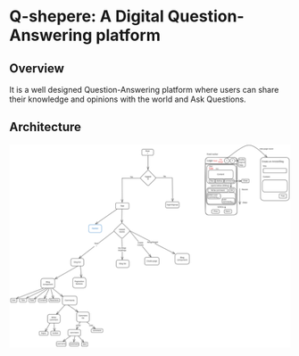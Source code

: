 <h1>Q-shepere: A Digital Question-Answering platform</h1>
<h2>Overview</h2>
<p>It is a well designed Question-Answering platform where users can share their knowledge and opinions with the world and Ask Questions.</p>
<h2>Architecture</h2>
<img src="Architecture.svg"/>
